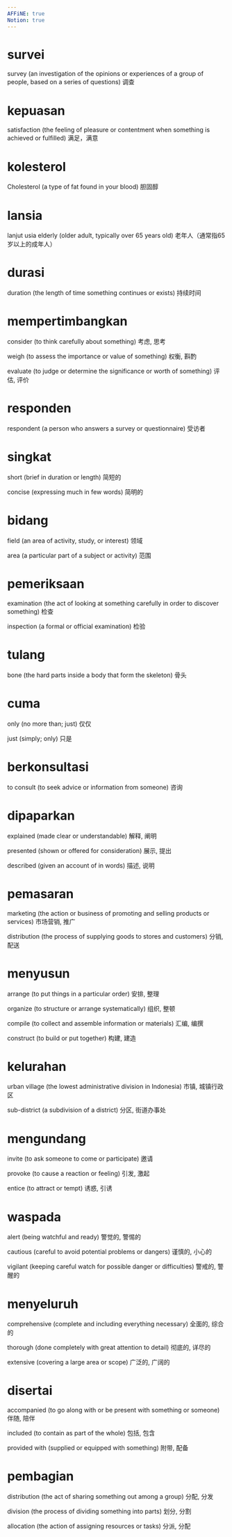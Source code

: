 ```yaml
---
AFFiNE: true
Notion: true
---
```


# survei

survey (an investigation of the opinions or experiences of a group of people, based on a series of questions)
调查

# kepuasan

satisfaction (the feeling of pleasure or contentment when something is achieved or fulfilled)
满足，满意

# kolesterol

Cholesterol (a type of fat found in your blood)
胆固醇

# lansia

lanjut usia
elderly (older adult, typically over 65 years old)
老年人（通常指65岁以上的成年人）

# durasi

duration (the length of time something continues or exists)
持续时间

# mempertimbangkan

consider (to think carefully about something)
考虑, 思考

weigh (to assess the importance or value of something)
权衡, 斟酌

evaluate (to judge or determine the significance or worth of something)
评估, 评价

# responden

respondent (a person who answers a survey or questionnaire)
受访者

# singkat

short (brief in duration or length)
简短的

concise (expressing much in few words)
简明的

# bidang

field (an area of activity, study, or interest)
领域

area (a particular part of a subject or activity)
范围

# pemeriksaan

examination (the act of looking at something carefully in order to discover something)
检查

inspection (a formal or official examination)
检验

# tulang

bone (the hard parts inside a body that form the skeleton)
骨头

# cuma

only (no more than; just)
仅仅

just (simply; only)
只是

# berkonsultasi

to consult (to seek advice or information from someone)
咨询

# dipaparkan

explained (made clear or understandable)
解释, 阐明

presented (shown or offered for consideration)
展示, 提出

described (given an account of in words)
描述, 说明

# pemasaran

marketing (the action or business of promoting and selling products or services)
市场营销, 推广

distribution (the process of supplying goods to stores and customers)
分销, 配送

# menyusun

arrange (to put things in a particular order)
安排, 整理

organize (to structure or arrange systematically)
组织, 整顿

compile (to collect and assemble information or materials)
汇编, 编撰

construct (to build or put together)
构建, 建造

# kelurahan

urban village (the lowest administrative division in Indonesia)
市镇, 城镇行政区

sub-district (a subdivision of a district)
分区, 街道办事处

# mengundang

invite (to ask someone to come or participate)
邀请

provoke (to cause a reaction or feeling)
引发, 激起

entice (to attract or tempt)
诱惑, 引诱

# waspada

alert (being watchful and ready)
警觉的, 警惕的

cautious (careful to avoid potential problems or dangers)
谨慎的, 小心的

vigilant (keeping careful watch for possible danger or difficulties)
警戒的, 警醒的

# menyeluruh

comprehensive (complete and including everything necessary)
全面的, 综合的

thorough (done completely with great attention to detail)
彻底的, 详尽的

extensive (covering a large area or scope)
广泛的, 广阔的

# disertai

accompanied (to go along with or be present with something or someone)
伴随, 陪伴

included (to contain as part of the whole)
包括, 包含

provided with (supplied or equipped with something)
附带, 配备

# pembagian

distribution (the act of sharing something out among a group)
分配, 分发

division (the process of dividing something into parts)
划分, 分割

allocation (the action of assigning resources or tasks)
分派, 分配
